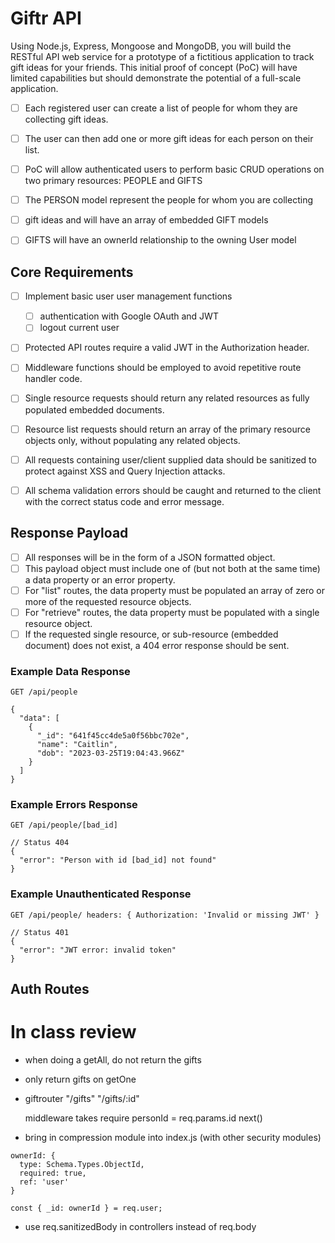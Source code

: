 # Giftr API

Using Node.js, Express, Mongoose and MongoDB, you will build the RESTful API web service for a prototype of a fictitious application to track gift ideas for your friends. This initial proof of concept (PoC) will have limited capabilities but should demonstrate the potential of a full-scale application.

- [ ] Each registered user can create a list of people for whom they are collecting gift ideas.
- [ ] The user can then add one or more gift ideas for each person on their list.

- [ ] PoC will allow authenticated users to perform basic CRUD operations on two primary resources: PEOPLE and GIFTS
- [ ] The PERSON model represent the people for whom you are collecting
- [ ] gift ideas and will have an array of embedded GIFT models
- [ ] GIFTS will have an ownerId relationship to the owning User model

## Core Requirements

- [ ] Implement basic user user management functions

  - [ ] authentication with Google OAuth and JWT
  - [ ] logout current user

- [ ] Protected API routes require a valid JWT in the Authorization header.

- [ ] Middleware functions should be employed to avoid repetitive route handler code.

- [ ] Single resource requests should return any related resources as fully populated embedded documents.

- [ ] Resource list requests should return an array of the primary resource objects only, without populating any related objects.

- [ ] All requests containing user/client supplied data should be sanitized to protect against XSS and Query Injection attacks.

- [ ] All schema validation errors should be caught and returned to the client with the correct status code and error message.

## Response Payload

- [ ] All responses will be in the form of a JSON formatted object.
- [ ] This payload object must include one of (but not both at the same time) a data property or an error property.
- [ ] For "list" routes, the data property must be populated an array of zero or more of the requested resource objects.
- [ ] For "retrieve" routes, the data property must be populated with a single resource object.
- [ ] If the requested single resource, or sub-resource (embedded document) does not exist, a 404 error response should be sent.

### Example Data Response

`GET /api/people`

```
{
  "data": [
    {
      "_id": "641f45cc4de5a0f56bbc702e",
      "name": "Caitlin",
      "dob": "2023-03-25T19:04:43.966Z"
    }
  ]
}
```

### Example Errors Response

`GET /api/people/[bad_id]`

```
// Status 404
{
  "error": "Person with id [bad_id] not found"
}
```

### Example Unauthenticated Response

`GET /api/people/ headers: { Authorization: 'Invalid or missing JWT' }`

```
// Status 401
{
  "error": "JWT error: invalid token"
}
```

## Auth Routes



# In class review

- when doing a getAll, do not return the gifts
- only return gifts on getOne

- giftrouter
  "/gifts"
  "/gifts/:id"

  middleware takes require personId = req.params.id
  next()

- bring in compression module into index.js (with other security modules) 

~~~
ownerId: {
  type: Schema.Types.ObjectId,
  required: true,
  ref: 'user'
}
~~~

`const { _id: ownerId } = req.user;`

- use req.sanitizedBody in controllers instead of req.body